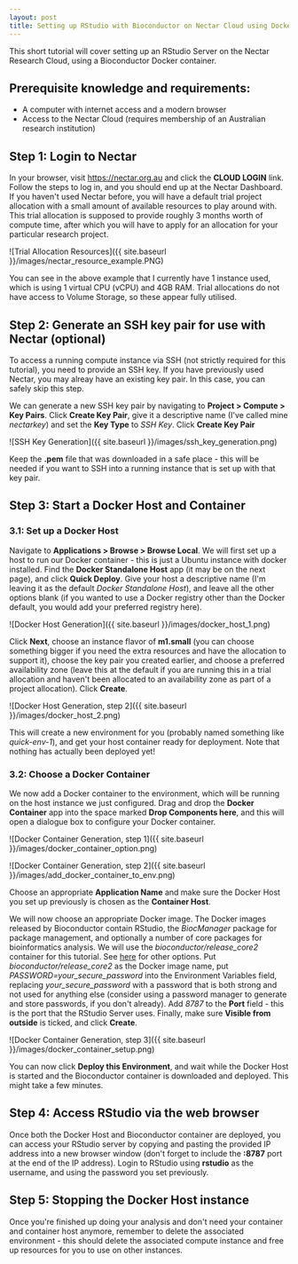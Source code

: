 ```yaml
---
layout: post
title: Setting up RStudio with Bioconductor on Nectar Cloud using Docker
---
```


This short tutorial will cover setting up an RStudio Server on the Nectar Research Cloud, using a Bioconductor Docker container.

## Prerequisite knowledge and requirements:

- A computer with internet access and a modern browser
- Access to the Nectar Cloud (requires membership of an Australian research institution)

## Step 1: Login to Nectar

In your browser, visit https://nectar.org.au and click the **CLOUD LOGIN** link. Follow the steps to log in, and you should end up at the Nectar Dashboard. If you haven't used Nectar before, you will have a default trial project allocation with a small amount of available resources to play around with. This trial allocation is supposed to provide roughly 3 months worth of compute time, after which you will have to apply for an allocation for your particular research project.

![Trial Allocation Resources]({{ site.baseurl }}/images/nectar_resource_example.PNG)

You can see in the above example that I currently have 1 instance used, which is using 1 virtual CPU (vCPU) and 4GB RAM. Trial allocations do not have access to Volume Storage, so these appear fully utilised.

## Step 2: Generate an SSH key pair for use with Nectar (optional)

To access a running compute instance via SSH (not strictly required for this tutorial), you need to provide an SSH key. If you have previously used Nectar, you may alreay have an existing key pair. In this case, you can safely skip this step.

We can generate a new SSH key pair by navigating to **Project > Compute > Key Pairs**. Click **Create Key Pair**, give it a descriptive name (I've called mine *nectarkey*) and set the **Key Type** to *SSH Key*. Click **Create Key Pair**

![SSH Key Generation]({{ site.baseurl }}/images/ssh_key_generation.png)

Keep the **.pem** file that was downloaded in a safe place - this will be needed if you want to SSH into a running instance that is set up with that key pair.


## Step 3: Start a Docker Host and Container

### 3.1: Set up a Docker Host

Navigate to **Applications > Browse > Browse Local**. We will first set up a host to run our Docker container - this is just a Ubuntu instance with docker installed. Find the **Docker Standalone Host** app (it may be on the next page), and click **Quick Deploy**. Give your host a descriptive name (I'm leaving it as the default *Docker Standalone Host*), and leave all the other options blank (if you wanted to use a Docker registry other than the Docker default, you would add your preferred registry here).

![Docker Host Generation]({{ site.baseurl }}/images/docker_host_1.png)

 Click **Next**, choose an instance flavor of **m1.small** (you can choose something bigger if you need the extra resources and have the allocation to support it), choose the key pair you created earlier, and choose a preferred availability zone (leave this at the default if you are running this in a trial allocation and haven't been allocated to an availability zone as part of a project allocation). Click **Create**.

 ![Docker Host Generation, step 2]({{ site.baseurl }}/images/docker_host_2.png)

 This will create a new environment for you (probably named something like *quick-env-1*), and get your host container ready for deployment. Note that nothing has actually been deployed yet!
 
 ### 3.2: Choose a Docker Container

 We now add a Docker container to the environment, which will be running on the host instance we just configured. Drag and drop the **Docker Container** app into the space marked **Drop Components here**, and this will open a dialogue box to configure your Docker container.

  ![Docker Container Generation, step 1]({{ site.baseurl }}/images/docker_container_option.png)

  ![Docker Container Generation, step 2]({{ site.baseurl }}/images/add_docker_container_to_env.png)

  Choose an appropriate **Application Name** and make sure the Docker Host you set up previously is chosen as the **Container Host**.

  We will now choose an appropriate Docker image. The Docker images released by Bioconductor contain RStudio, the *BiocManager* package for package management, and optionally a number of core packages for bioinformatics analysis. We will use the *bioconductor/release_core2* container for this tutorial. See [here](https://www.bioconductor.org/help/docker/) for other options. Put *bioconductor/release_core2* as the Docker image name, put *PASSWORD=your_secure_password* into the Environment Variables field, replacing *your_secure_password* with a password that is both strong and not used for anything else (consider using a password manager to generate and store passwords, if you don't already). Add *8787* to the **Port** field - this is the port that the RStudio Server uses. Finally, make sure **Visible from outside** is ticked, and click **Create**.

![Docker Container Generation, step 3]({{ site.baseurl }}/images/docker_container_setup.png)

You can now click **Deploy this Environment**, and wait while the Docker Host is started and the Bioconductor container is downloaded and deployed. This might take a few minutes.

## Step 4: Access RStudio via the web browser

Once both the Docker Host and Bioconductor container are deployed, you can access your RStudio server by copying and pasting the provided IP address into a new browser window (don't forget to include the **:8787** port at the end of the IP address). Login to RStudio using **rstudio** as the username, and using the password you set previously.

## Step 5: Stopping the Docker Host instance

Once you're finished up doing your analysis and don't need your container and container host anymore, remember to delete the associated environment - this should delete the associated compute instance and free up resources for you to use on other instances.